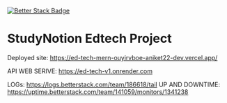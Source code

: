 [![Better Stack Badge](https://uptime.betterstack.com/status-badges/v1/monitor/sqwm.svg)](https://uptime.betterstack.com/?utm_source=status_badge)

# StudyNotion Edtech Project
Deployed site: https://ed-tech-mern-ouyirvboe-aniket22-dev.vercel.app/

API WEB SERIVE: https://ed-tech-v1.onrender.com

LOGs: https://logs.betterstack.com/team/186618/tail
UP AND DOWNTIME:  https://uptime.betterstack.com/team/141059/monitors/1341238
